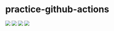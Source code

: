 # practice-github-actions

![](https://github.com/yossiee/practice-github-actions/workflows/docker-compose/badge.svg) ![](https://github.com/yossiee/practice-github-actions/workflows/Pull%20Request%20Labeler/badge.svg) ![](https://github.com/yossiee/practice-github-actions/workflows/Judge%20stale%20issues%20and%20pull-requests/badge.svg) ![](https://github.com/yossiee/practice-github-actions/workflows/Close%20stale%20issues%20and%20pull-requests/badge.svg)
